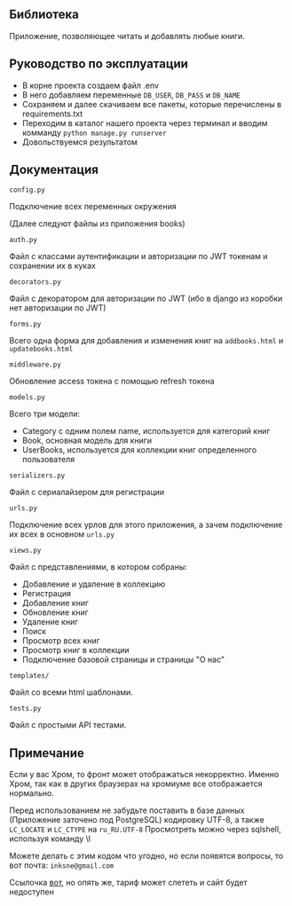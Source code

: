## Библиотека

Приложение, позволяющее читать и добавлять любые книги.

## Руководство по эксплуатации

- В корне проекта создаем файл .env
- В него добавляем переменные ```DB_USER```, ```DB_PASS``` и ```DB_NAME```
- Сохраняем и далее скачиваем все пакеты, которые перечислены в requirements.txt
- Переходим в каталог нашего проекта через терминал и вводим комманду
```python manage.py runserver```
- Довольствуемся результатом

## Документация

`config.py`

Подключение всех переменных окружения

(Далее следуют файлы из приложения books)

`auth.py`

Файл с классами аутентификации и авторизации по JWT токенам и сохранении их в куках

`decorators.py`

Файл с декоратором для авторизации по JWT (ибо в django из коробки нет авторизации по JWT)

`forms.py`

Всего одна форма для добавления и изменения книг на `addbooks.html` и `updatebooks.html`

`middleware.py`

Обновление access токена с помощью refresh токена

`models.py`

Всего три модели:
- Category с одним полем name, используется для категорий книг
- Book, основная модель для книги
- UserBooks, используется для коллекции книг определенного пользователя

`serializers.py`

Файл с сериалайзером для регистрации

`urls.py`

Подключение всех урлов для этого приложения, а зачем подключение их всех в основном `urls.py`

`views.py`

Файл с представлениями, в котором собраны:
- Добавление и удаление в коллекцию
- Регистрация
- Добавление книг
- Обновление книг
- Удаление книг
- Поиск
- Просмотр всех книг
- Просмотр книг в коллекции
- Подключение базовой страницы и страницы "О нас"

`templates/`

Файл со всеми html шаблонами.

`tests.py`

Файл с простыми API тестами.

## Примечание

Если у вас Хром, то фронт может отображаться некорректно.
Именно Хром, так как в других браузерах на хромиуме все отображается нормально.

Перед использованием не забудьте поставить в базе данных (Приложение заточено под PostgreSQL)
кодировку UTF-8, а также `LC_LOCATE` и `LC_CTYPE` на `ru_RU.UTF-8`
Просмотреть можно через sqlshell, используя команду \l

Можете делать с этим кодом что угодно, но если появятся вопросы, то вот почта:
```inksne@gmail.com```

Ссылочка [вот](https://library-obx3.onrender.com), 
но опять же, тариф может слететь и сайт будет недоступен